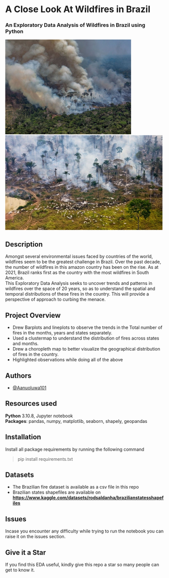 # A Close Look At Wildfires in Brazil
### An Exploratory Data Analysis of Wildfires in Brazil using Python

<img src="Images/amazon-1-gty-er-190826_hpMain_4x3_992.jpg" alt="drawing" width="400"/> <img src="Images/RainforestFires.jpg" alt="drawing" width="500"/>

## Description
Amongst several environmental issues faced by countries of the world, wildfires seem to be the greatest challenge in Brazil. Over the past decade, the number of wildfires in this amazon country has been on the rise. As at 2021, Brazil ranks first as the country with the most wildfires in South America. <br>
 This Exploratory Data Analysis seeks to uncover trends and patterns in wildfires over the space of 20 years, so as to understand the spatial and temporal distributions of these fires in the country. This will provide a perspective of approach to curbing the menace.

## Project Overview
* Drew Barplots and lineplots to observe the trends in the Total number of fires in the months, years and states separately.
* Used a clustermap to understand the distribution of fires across states and months.
* Drew a choropleth map to better visualize the geographical distribution of fires in the country.
* Highlighted observations while doing all of the above

## Authors

- [@Aanuoluwa101](https://www.github.com/Aanuoluwa101)

## Resources used
 **Python** 3.10.8, Jupyter notebook <br>
 **Packages**: pandas, numpy, matplotlib, seaborn, shapely, geopandas

 ## Installation
 Install all package requirements by running the following command
  > pip install requirements.txt

 ## Datasets
 * The Brazilian fire dataset is available as a csv file in this repo
 * Brazilian states shapefiles are available on __https://www.kaggle.com/datasets/rodsaldanha/brazilianstatesshapefiles__

 ## Issues
 Incase you encounter any difficulty while trying to run the notebook you can raise it on the issues section.

 ## Give it a Star
 If you find this EDA useful, kindly give this repo a star so many people can get to know it.
